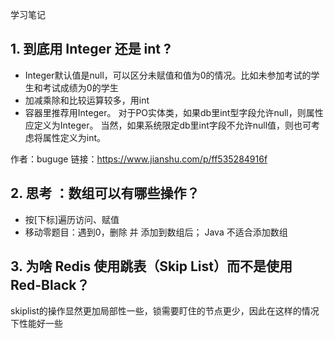 学习笔记

## 1. 到底用 Integer 还是 int ?

- Integer默认值是null，可以区分未赋值和值为0的情况。比如未参加考试的学生和考试成绩为0的学生
- 加减乘除和比较运算较多，用int
- 容器里推荐用Integer。 对于PO实体类，如果db里int型字段允许null，则属性应定义为Integer。 当然，如果系统限定db里int字段不允许null值，则也可考虑将属性定义为int。

作者：buguge
链接：https://www.jianshu.com/p/ff535284916f


## 2. 思考 ：数组可以有哪些操作？ 

- 按[下标]遍历访问、赋值
- 移动零题目：遇到0，删除 并 添加到数组后；  Java 不适合添加数组



## 3. 为啥 Redis 使用跳表（Skip List）而不是使用 Red-Black？

skiplist的操作显然更加局部性一些，锁需要盯住的节点更少，因此在这样的情况下性能好一些